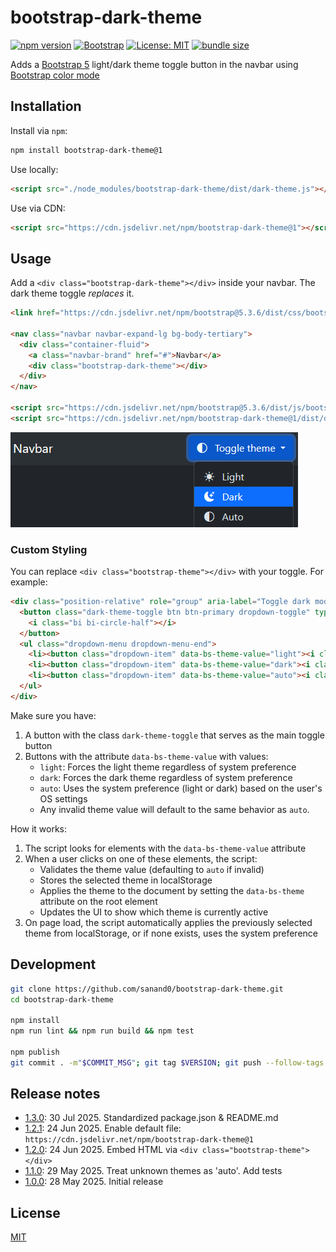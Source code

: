 # bootstrap-dark-theme

[![npm version](https://img.shields.io/npm/v/bootstrap-dark-theme.svg)](https://www.npmjs.com/package/bootstrap-dark-theme)
[![Bootstrap](https://img.shields.io/badge/Framework-Bootstrap%205-7952b3)](https://getbootstrap.com/)
[![License: MIT](https://img.shields.io/badge/License-MIT-yellow.svg)](https://opensource.org/licenses/MIT)
[![bundle size](https://img.shields.io/bundlephobia/minzip/bootstrap-dark-theme)](https://bundlephobia.com/package/bootstrap-dark-theme)

Adds a [Bootstrap 5](https://getbootstrap.com/docs/5.3/) light/dark theme toggle button in the navbar using [Bootstrap color mode](https://getbootstrap.com/docs/5.3/customize/color-modes/)

## Installation

Install via `npm`:

```bash
npm install bootstrap-dark-theme@1
```

Use locally:

```html
<script src="./node_modules/bootstrap-dark-theme/dist/dark-theme.js"></script>
```

Use via CDN:

```html
<script src="https://cdn.jsdelivr.net/npm/bootstrap-dark-theme@1"></script>
```

## Usage

Add a `<div class="bootstrap-dark-theme"></div>` inside your navbar. The dark theme toggle _replaces_ it.

```html
<link href="https://cdn.jsdelivr.net/npm/bootstrap@5.3.6/dist/css/bootstrap.min.css" rel="stylesheet" />

<nav class="navbar navbar-expand-lg bg-body-tertiary">
  <div class="container-fluid">
    <a class="navbar-brand" href="#">Navbar</a>
    <div class="bootstrap-dark-theme"></div>
  </div>
</nav>

<script src="https://cdn.jsdelivr.net/npm/bootstrap@5.3.6/dist/js/bootstrap.bundle.min.js"></script>
<script src="https://cdn.jsdelivr.net/npm/bootstrap-dark-theme@1/dist/dark-theme.js" type="module"></script>
```

[![Dark theme example](dark-theme.png)](dark-theme.html ":include height=160px")

### Custom Styling

You can replace `<div class="bootstrap-theme"></div>` with your toggle. For example:

```html
<div class="position-relative" role="group" aria-label="Toggle dark mode" title="Toggle Dark Mode">
  <button class="dark-theme-toggle btn btn-primary dropdown-toggle" type="button" data-bs-toggle="dropdown" aria-expanded="false" aria-label="Open navigation menu">
    <i class="bi bi-circle-half"></i>
  </button>
  <ul class="dropdown-menu dropdown-menu-end">
    <li><button class="dropdown-item" data-bs-theme-value="light"><i class="me-2 bi sun-fill"></i> Light</button></li>
    <li><button class="dropdown-item" data-bs-theme-value="dark"><i class="me-2 bi bi-moon-stars-fill"> Dark</button></li>
    <li><button class="dropdown-item" data-bs-theme-value="auto"><i class="me-2 bi bi-circle-half"> Auto</button></li>
  </ul>
</div>
```

Make sure you have:

1. A button with the class `dark-theme-toggle` that serves as the main toggle button
2. Buttons with the attribute `data-bs-theme-value` with values:
   - `light`: Forces the light theme regardless of system preference
   - `dark`: Forces the dark theme regardless of system preference
   - `auto`: Uses the system preference (light or dark) based on the user's OS settings
   - Any invalid theme value will default to the same behavior as `auto`.

How it works:

1. The script looks for elements with the `data-bs-theme-value` attribute
2. When a user clicks on one of these elements, the script:
   - Validates the theme value (defaulting to `auto` if invalid)
   - Stores the selected theme in localStorage
   - Applies the theme to the document by setting the `data-bs-theme` attribute on the root element
   - Updates the UI to show which theme is currently active
3. On page load, the script automatically applies the previously selected theme from localStorage, or if none exists, uses the system preference

## Development

```bash
git clone https://github.com/sanand0/bootstrap-dark-theme.git
cd bootstrap-dark-theme

npm install
npm run lint && npm run build && npm test

npm publish
git commit . -m"$COMMIT_MSG"; git tag $VERSION; git push --follow-tags
```

## Release notes

- [1.3.0](https://www.npmjs.com/package/bootstrap-dark-theme/v/1.3.0): 30 Jul 2025. Standardized package.json & README.md
- [1.2.1](https://www.npmjs.com/package/bootstrap-dark-theme/v/1.2.1): 24 Jun 2025. Enable default file: `https://cdn.jsdelivr.net/npm/bootstrap-dark-theme@1`
- [1.2.0](https://www.npmjs.com/package/bootstrap-dark-theme/v/1.2.0): 24 Jun 2025. Embed HTML via `<div class="bootstrap-theme"></div>`
- [1.1.0](https://www.npmjs.com/package/bootstrap-dark-theme/v/1.1.0): 29 May 2025. Treat unknown themes as 'auto'. Add tests
- [1.0.0](https://www.npmjs.com/package/bootstrap-dark-theme/v/1.0.0): 28 May 2025. Initial release

## License

[MIT](LICENSE)
